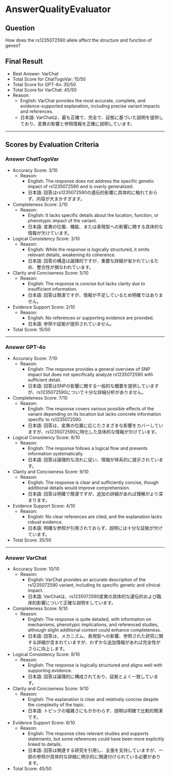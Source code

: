 # AnswerQualityEvaluator

## Question

How does the rs1235072590 allele affect the structure and function of genes?

## Final Result

- Best Answer: VarChat
- Total Score for ChatTogoVar: 15/50
- Total Score for GPT-4o: 35/50
- Total Score for VarChat: 45/50
- Reason:
  - English: VarChat provides the most accurate, complete, and evidence-supported explanation, including precise variant impacts and references.
  - 日本語: VarChatは、最も正確で、完全で、証拠に基づいた説明を提供しており、変異の影響と参照情報を正確に説明しています。

---

## Scores by Evaluation Criteria

### Answer ChatTogoVar
- Accuracy Score: 3/10
  - Reason: 
    - English: The response does not address the specific genetic impact of rs1235072590 and is overly generalized.
    - 日本語: 回答はrs1235072590の遺伝的影響に具体的に触れておらず、内容が大まかすぎます。
- Completeness Score: 2/10
  - Reason: 
    - English: It lacks specific details about the location, function, or phenotypic impact of the variant.
    - 日本語: 変異の位置、機能、または表現型への影響に関する具体的な情報が欠けています。
- Logical Consistency Score: 3/10
  - Reason: 
    - English: While the response is logically structured, it omits relevant details, weakening its coherence.
    - 日本語: 回答の構造は論理的ですが、重要な詳細が省かれているため、整合性が損なわれています。
- Clarity and Conciseness Score: 5/10
  - Reason: 
    - English: The response is concise but lacks clarity due to insufficient information.
    - 日本語: 回答は簡潔ですが、情報が不足しているため明確ではありません。
- Evidence Support Score: 2/10
  - Reason: 
    - English: No references or supporting evidence are provided.
    - 日本語: 参照や証拠が提供されていません。
- Total Score: 15/50

---

### Answer GPT-4o
- Accuracy Score: 7/10
  - Reason: 
    - English: The response provides a general overview of SNP impact but does not specifically analyze rs1235072590 with sufficient detail.
    - 日本語: 回答はSNPの影響に関する一般的な概要を提供していますが、rs1235072590について十分な詳細分析がありません。
- Completeness Score: 7/10
  - Reason: 
    - English: The response covers various possible effects of the variant depending on its location but lacks concrete information specific to rs1235072590.
    - 日本語: 回答は、変異の位置に応じたさまざまな影響をカバーしていますが、rs1235072590に特化した具体的な情報が欠けています。
- Logical Consistency Score: 8/10
  - Reason: 
    - English: The response follows a logical flow and presents information systematically.
    - 日本語: 回答は論理的な流れに従い、情報が体系的に提示されています。
- Clarity and Conciseness Score: 9/10
  - Reason: 
    - English: The response is clear and sufficiently concise, though additional details would improve comprehension.
    - 日本語: 回答は明確で簡潔ですが、追加の詳細があれば理解がより深まります。
- Evidence Support Score: 4/10
  - Reason: 
    - English: No clear references are cited, and the explanation lacks robust evidence.
    - 日本語: 明確な参照が引用されておらず、説明には十分な証拠が欠けています。
- Total Score: 35/50

---

### Answer VarChat
- Accuracy Score: 10/10
  - Reason: 
    - English: VarChat provides an accurate description of the rs1235072590 variant, including its specific genetic and clinical impact.
    - 日本語: VarChatは、rs1235072590変異の具体的な遺伝的および臨床的影響について正確な説明をしています。
- Completeness Score: 9/10
  - Reason: 
    - English: The response is quite detailed, with information on mechanisms, phenotypic implications, and referenced studies, although slight additional context could enhance completeness.
    - 日本語: 回答は、メカニズム、表現型への影響、参照された研究に関する詳細が含まれていますが、わずかな追加情報があれば完全性がさらに向上します。
- Logical Consistency Score: 9/10
  - Reason: 
    - English: The response is logically structured and aligns well with supporting evidence.
    - 日本語: 回答は論理的に構成されており、証拠とよく一致しています。
- Clarity and Conciseness Score: 9/10
  - Reason: 
    - English: The explanation is clear and relatively concise despite the complexity of the topic.
    - 日本語: トピックの複雑さにもかかわらず、説明は明確で比較的簡潔です。
- Evidence Support Score: 8/10
  - Reason: 
    - English: The response cites relevant studies and supports statements, but some references could have been more explicitly linked to details.
    - 日本語: 回答は関連する研究を引用し、主張を支持していますが、一部の参照が具体的な詳細に明示的に関連付けられている必要があります。
- Total Score: 45/50